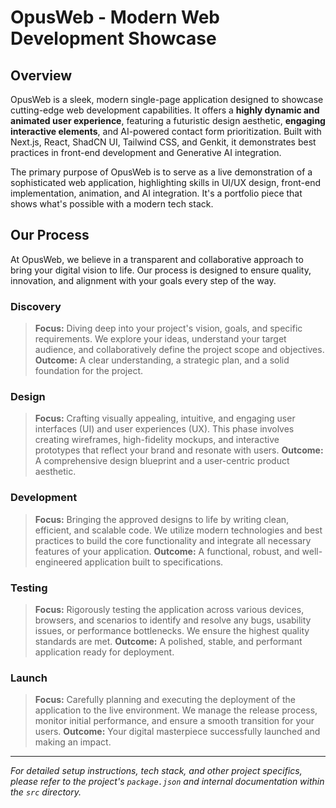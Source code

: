 
# OpusWeb - Modern Web Development Showcase

## Overview

OpusWeb is a sleek, modern single-page application designed to showcase cutting-edge web development capabilities. It offers a **highly dynamic and animated user experience**, featuring a futuristic design aesthetic, **engaging interactive elements**, and AI-powered contact form prioritization. Built with Next.js, React, ShadCN UI, Tailwind CSS, and Genkit, it demonstrates best practices in front-end development and Generative AI integration.

The primary purpose of OpusWeb is to serve as a live demonstration of a sophisticated web application, highlighting skills in UI/UX design, front-end implementation, animation, and AI integration. It's a portfolio piece that shows what's possible with a modern tech stack.

## Our Process

At OpusWeb, we believe in a transparent and collaborative approach to bring your digital vision to life. Our process is designed to ensure quality, innovation, and alignment with your goals every step of the way.

### Discovery
> **Focus:** Diving deep into your project's vision, goals, and specific requirements. We explore your ideas, understand your target audience, and collaboratively define the project scope and objectives.
> **Outcome:** A clear understanding, a strategic plan, and a solid foundation for the project.

### Design
> **Focus:** Crafting visually appealing, intuitive, and engaging user interfaces (UI) and user experiences (UX). This phase involves creating wireframes, high-fidelity mockups, and interactive prototypes that reflect your brand and resonate with users.
> **Outcome:** A comprehensive design blueprint and a user-centric product aesthetic.

### Development
> **Focus:** Bringing the approved designs to life by writing clean, efficient, and scalable code. We utilize modern technologies and best practices to build the core functionality and integrate all necessary features of your application.
> **Outcome:** A functional, robust, and well-engineered application built to specifications.

### Testing
> **Focus:** Rigorously testing the application across various devices, browsers, and scenarios to identify and resolve any bugs, usability issues, or performance bottlenecks. We ensure the highest quality standards are met.
> **Outcome:** A polished, stable, and performant application ready for deployment.

### Launch
> **Focus:** Carefully planning and executing the deployment of the application to the live environment. We manage the release process, monitor initial performance, and ensure a smooth transition for your users.
> **Outcome:** Your digital masterpiece successfully launched and making an impact.

---

*For detailed setup instructions, tech stack, and other project specifics, please refer to the project's `package.json` and internal documentation within the `src` directory.*
